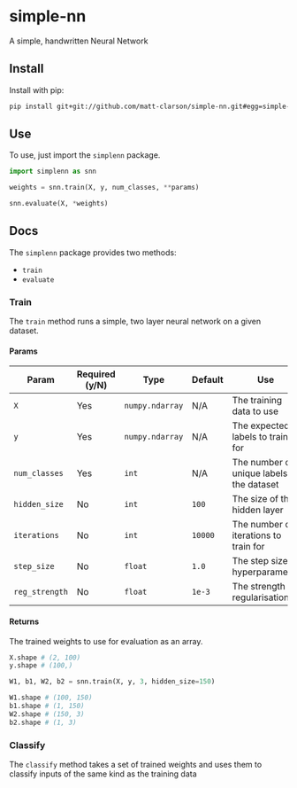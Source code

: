 # simple-nn
A simple, handwritten Neural Network

## Install
Install with pip:

```bash
pip install git+git://github.com/matt-clarson/simple-nn.git#egg=simple-nn
```

## Use
To use, just import the `simplenn` package.

```python
import simplenn as snn

weights = snn.train(X, y, num_classes, **params)

snn.evaluate(X, *weights)
```

## Docs
The `simplenn` package provides two methods:

 * `train`
 * `evaluate`

### Train
The `train` method runs a simple, two layer neural network on a given dataset.

#### Params
Param | Required (y/N) | Type | Default | Use
---|---|---|---|---
`X` | Yes | `numpy.ndarray` | N/A | The training data to use
`y` | Yes | `numpy.ndarray` | N/A | The expected labels to train for
`num_classes` | Yes | `int` | N/A | The number of unique labels in the dataset
`hidden_size` | No | `int` | `100` | The size of the hidden layer
`iterations` | No | `int` | `10000` | The number of iterations to train for
`step_size` | No | `float` | `1.0` | The step size hyperparameter
`reg_strength` | No | `float` | `1e-3` | The strength of regularisation

#### Returns
The trained weights to use for evaluation as an array.

```python
X.shape # (2, 100)
y.shape # (100,)

W1, b1, W2, b2 = snn.train(X, y, 3, hidden_size=150)

W1.shape # (100, 150)
b1.shape # (1, 150)
W2.shape # (150, 3)
b2.shape # (1, 3)
```

### Classify
The `classify` method takes a set of trained weights and uses them to classify inputs of the same kind as the training data


